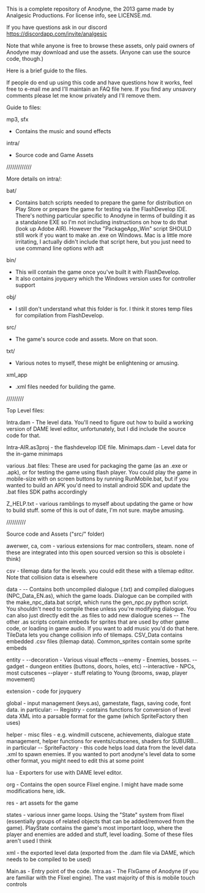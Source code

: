 This is a complete repository of Anodyne, the 2013 game made by Analgesic Productions. For license info, see LICENSE.md.

If you have questions ask in our discord https://discordapp.com/invite/analgesic

Note that while anyone is free to browse these assets, only paid owners of Anodyne may download and use the assets. (Anyone can use the source code, though.)

Here is a brief guide to the files.

If people do end up using this code and have questions how it works, feel free to e-mail me and I'll maintain an FAQ file here. If you find any unsavory comments please let me know privately and I'll remove them.

Guide to files:

mp3, sfx
- Contains the music and sound effects

intra/
- Source code and Game Assets

/////////////

More details on intra/:

bat/
- Contains batch scripts needed to prepare the game for distribution on Play Store or prepare the game for testing via the FlashDevelop IDE. There's nothing particular specific to Anodyne in terms of building it as a standalone EXE so I'm not including instructions on how to do that (look up Adobe AIR). However the "PackageApp_Win" script SHOULD still work if you want to make an .exe on Windows. Mac is a little more irritating, I actually didn't include that script here, but you just need to use command line options with adt

bin/ 
- This will contain the game once you've built it with FlashDevelop.
- It also contains joyquery which the Windows version uses for controller support

obj/
- I still don't understand what this folder is for. I think it stores temp files for compilation from FlashDevelop.

src/
- The game's source code and assets. More on that soon.

txt/
- Various notes to myself, these might be enlightening or amusing.

xml_app
- .xml files needed for building the game.

/////////

Top Level files:

Intra.dam - The level data. You'll need to figure out how to build a working version of DAME level editor, unfortunately, but I did include the source code for that.

Intra-AIR.as3proj - the flashdevelop IDE file.
Minimaps.dam - Level data for the in-game minimaps

various .bat files: These are used for packaging the game (as an .exe or .apk), or for testing the game using flash player. You could play the game in mobile-size with on screen buttons by running RunMobile.bat, but if you wanted to build an APK you'd need to install android SDK and update the .bat files SDK paths accordingly

Z_HELP.txt  - various ramblings to myself about updating the game or how to build stuff. some of this is out of date, I'm not sure. maybe amusing.

//////////


Source code and Assets ("src/" folder)

awerwer, ca, com - various extensions for mac controllers, steam. none of these are integrated into this open sourced version so this is obsolete i think)

csv - tilemap data for the levels. you could edit these with a tilemap editor. Note that collision data is elsewhere

data - 
-- Contains both uncompiled dialogue (.txt) and compiled dialogues (NPC_Data_EN.as), which the game loads. Dialogue can be compiled with the make_npc_data.bat script, which runs the gen_npc.py python script. You shouldn't need to compile these unless you're modifying dialogue. You can also just directly edit the .as files to add new dialogue scenes
-- The other .as scripts contain embeds for sprites that are used by other game code, or loading in game audio. If you want to add music you'd do that here. TileData lets you change collision info of tilemaps. CSV_Data contains embedded .csv files (tilemap data). Common_sprites contain some sprite embeds


entity -
--decoration -  Various visual effects
--enemy - Enemies, bosses.
--gadget - dungeon entities (buttons, doors, holes, etc)
--interactive - NPCs, most cutscenes
--player - stuff relating to Young (brooms, swap, player movement)


extension - code for joyquery

global - input management (keys.as), gamestate, flags, saving code, font data. in particular:
-- Registry - contains functions for conversion of level data XML into a parsable format for the game (which SpriteFactory then uses)

helper - misc files - e.g. windmill cutscene, achievements, dialogue state management, helper functions for events/cutscenes, shaders for SUBURB... in particular
-- SpriteFactory - this code helps load data from the level data .xml to spawn enemies. If you wanted to port anodyne's level data to some other format, you might need to edit this at some point


lua - Exporters for use with DAME level editor.

org - Contains the open source Flixel engine. I might have made some modifications here, idk.

res - art assets for the game

states - various inner game loops. Using the "State" system from flixel (essentially groups of related objects that can be added/removed from the game). PlayState contains the game's most important loop, where the player and enemies are added and stuff, level loading. Some of these files aren't used I think

xml - the exported level data (exported from the .dam file via DAME, which needs to be compiled to be used)

Main.as - Entry point of the code. 
Intra.as - The FlxGame of Anodyne (if you are familiar with the Flixel engine). The vast majority of this is mobile touch controls





